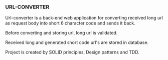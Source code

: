 <H3>URL-CONVERTER</H3>
  <p>Url-converter is a back-end web application for converting received long url as request body into short 6 character code and sends it back.<p>
  <p>Before converting and storing url, long url is validated.<p>
  <p>Received long and generated short code url's are stored in database.<p>
  <p>Project is created by SOLID principles, Design patterns and TDD.<p>
